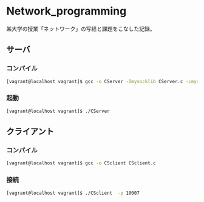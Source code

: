 # Network_programming

某大学の授業「ネットワーク」の写経と課題をこなした記録。

## サーバ

### コンパイル

```sh
[vagrant@localhost vagrant]$ gcc -o CServer -Imysocklib CServer.c -Lmysocklib -lmysock
```

### 起動

```sh
[vagrant@localhost vagrant]$ ./CServer
```

## クライアント

### コンパイル
```sh
[vagrant@localhost vagrant]$ gcc -o CSclient CSclient.c
```

### 接続

```sh
[vagrant@localhost vagrant]$ ./CSclient  -p 10007
```